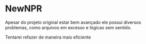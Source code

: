 # NewNPR

Apesar do projeto original estar bem avançado ele possui diversos problemas, como arquivos em excesso e lógicas sem sentido.

Tentarei refazer de maneira mais eficiente

